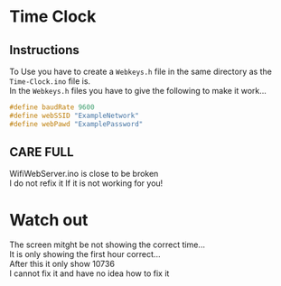 # Time Clock
## Instructions

To Use you have to create a `Webkeys.h` file in the same directory as the `Time-Clock.ino` file is.  
In the `Webkeys.h` files you have to give the following to make it work...  
```c++
#define baudRate 9600
#define webSSID "ExampleNetwork"
#define webPawd "ExamplePassword"
```

## CARE FULL

WifiWebServer.ino is close to be broken  
I do not refix it If it is not working for you!

# Watch out
The screen mitght be not showing the correct time...  
It is only showing the first hour correct...  
After this it only show 10736  
I cannot fix it and have no idea how to fix it
